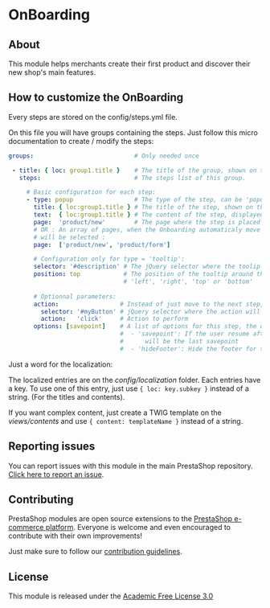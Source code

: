 # OnBoarding

## About

This module helps merchants create their first product and discover their new shop's main features.

## How to customize the OnBoarding

Every steps are stored on the config/steps.yml file.

On this file you will have groups containing the steps. Just follow this micro documentation to create / modify the steps:

```yml
groups:                            # Only needed once

 - title: { loc: group1.title }    # The title of the group, shown on the footer.
   steps:                          # The steps list of this group.

     # Basic configuration for each step:
     - type: popup                 # The type of the step, can be 'popup' or 'tooltip'.
       title: { loc:group1.title } # The title of the step, shown on the footer.
       text:  { loc:group1.title } # The content of the step, displayed on the popup or the tooltip
       page:  'product/new'        # The page where the step is placed
       # OR : An array of pages, when the Onboarding automaticaly move to the page, the first one
       # will be selected :
       page:  ['product/new', 'product/form'] 

       # Configuration only for type = 'tooltip':
       selector: '#description' # The jQuery selector where the toolip will be located
       position: top            # The position of the tooltip around the object, can be :
                                # 'left', 'right', 'top' or 'bottom'
                                
       # Optionnal parameters:
       action:                 # Instead of just move to the next step, an action can be performed:
         selector: '#myButton' # jQuery selector where the action will be performed
         action:   'click'     # Action to perform
       options: [savepoint]    # A list of options for this step, the options can be :
                               #  - 'savepoint': If the user resume after paused, the first save
                               #      will be the last savepoint
                               #  - 'hideFooter': Hide the footer for the current step
```

Just a word for the localization:

The localized entries are on the _config/localization_ folder. Each entries have a key. To use one of this entry, just use ```{ loc: key.subkey }``` instead of a string. (For the titles and contents).

If you want complex content, just create a TWIG template on the _views/contents_ and use ```{ content: templateName }``` instead of a string.

## Reporting issues

You can report issues with this module in the main PrestaShop repository. [Click here to report an issue][report-issue]. 

## Contributing

PrestaShop modules are open source extensions to the [PrestaShop e-commerce platform][prestashop]. Everyone is welcome and even encouraged to contribute with their own improvements!

Just make sure to follow our [contribution guidelines][contribution-guidelines].

## License

This module is released under the [Academic Free License 3.0][AFL-3.0] 

[report-issue]: https://github.com/PrestaShop/PrestaShop/issues/new/choose
[prestashop]: https://www.prestashop.com/
[contribution-guidelines]: https://devdocs.prestashop.com/1.7/contribute/contribution-guidelines/project-modules/
[AFL-3.0]: https://opensource.org/licenses/AFL-3.0
